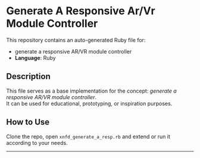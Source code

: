 # Generate A Responsive Ar/Vr Module Controller

This repository contains an auto-generated Ruby file for:

- generate a responsive AR/VR module controller
- **Language**: Ruby

## Description

This file serves as a base implementation for the concept: *generate a responsive AR/VR module controller*.  
It can be used for educational, prototyping, or inspiration purposes.

## How to Use

Clone the repo, open `xnfd_generate_a_resp.rb` and extend or run it according to your needs.

---


